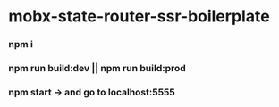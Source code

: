 # mobx-state-router-ssr-boilerplate

### npm i 
### npm run build:dev || npm run build:prod
### npm start -> and go to localhost:5555




